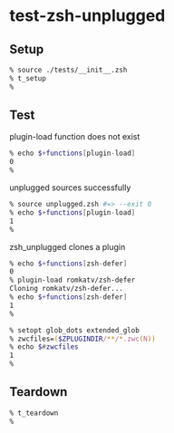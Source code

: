 # test-zsh-unplugged

## Setup

```zsh
% source ./tests/__init__.zsh
% t_setup
%
```

## Test

plugin-load function does not exist
```zsh
% echo $+functions[plugin-load]
0
%
```

unplugged sources successfully
```zsh
% source unplugged.zsh #=> --exit 0
% echo $+functions[plugin-load]
1
%
```

zsh_unplugged clones a plugin
```zsh
% echo $+functions[zsh-defer]
0
% plugin-load romkatv/zsh-defer
Cloning romkatv/zsh-defer...
% echo $+functions[zsh-defer]
1
%
```

```zsh
% setopt glob_dots extended_glob
% zwcfiles=($ZPLUGINDIR/**/*.zwc(N))
% echo $#zwcfiles
1
%
```

## Teardown

```zsh
% t_teardown
%
```
